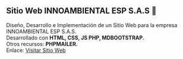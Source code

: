 ## Sitio Web INNOAMBIENTAL ESP S.A.S 🌱
Diseño, Desarrollo e Implementación de un Sitio Web para la empresa INNOAMBIENTAL ESP S.A.S. <br />
Desarrollado con <b>HTML, CSS, JS PHP, MDBOOTSTRAP.</b> <br />
Otros recursos: <b>PHPMAILER.</b> <br />
Enlace: <a href="https://innoambiental.co/" target="_blank">Visitar Sitio Web</a>

